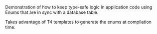 Demonstration of how to keep type-safe logic in application code using Enums that are in sync with a database table.

Takes advantage of T4 templates to generate the enums at compilation time.